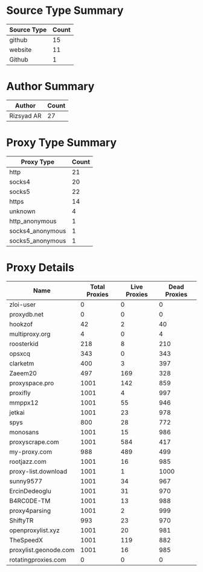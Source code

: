 # Source Type Summary

| Source Type | Count |
|-------------|-------|
| github | 15 |
| website | 11 |
| Github | 1 |


# Author Summary

| Author | Count |
|--------|-------|
| Rizsyad AR | 27 |


# Proxy Type Summary

| Proxy Type | Count |
|------------|-------|
| http | 21 |
| socks4 | 20 |
| socks5 | 22 |
| https | 14 |
| unknown | 4 |
| http_anonymous | 1 |
| socks4_anonymous | 1 |
| socks5_anonymous | 1 |


# Proxy Details

| Name | Total Proxies | Live Proxies | Dead Proxies |
|------|---------------|--------------|---------------|
| zloi-user | 0 | 0 | 0 |
| proxydb.net | 0 | 0 | 0 |
| hookzof | 42 | 2 | 40 |
| multiproxy.org | 4 | 0 | 4 |
| roosterkid | 218 | 8 | 210 |
| opsxcq | 343 | 0 | 343 |
| clarketm | 400 | 3 | 397 |
| Zaeem20 | 497 | 169 | 328 |
| proxyspace.pro | 1001 | 142 | 859 |
| proxifly | 1001 | 4 | 997 |
| mmppx12 | 1001 | 55 | 946 |
| jetkai | 1001 | 23 | 978 |
| spys | 800 | 28 | 772 |
| monosans | 1001 | 15 | 986 |
| proxyscrape.com | 1001 | 584 | 417 |
| my-proxy.com | 988 | 489 | 499 |
| rootjazz.com | 1001 | 16 | 985 |
| proxy-list.download | 1001 | 1 | 1000 |
| sunny9577 | 1001 | 34 | 967 |
| ErcinDedeoglu | 1001 | 31 | 970 |
| B4RC0DE-TM | 1001 | 13 | 988 |
| proxy4parsing | 1001 | 2 | 999 |
| ShiftyTR | 993 | 23 | 970 |
| openproxylist.xyz | 1001 | 20 | 981 |
| TheSpeedX | 1001 | 119 | 882 |
| proxylist.geonode.com | 1001 | 16 | 985 |
| rotatingproxies.com | 0 | 0 | 0 |
